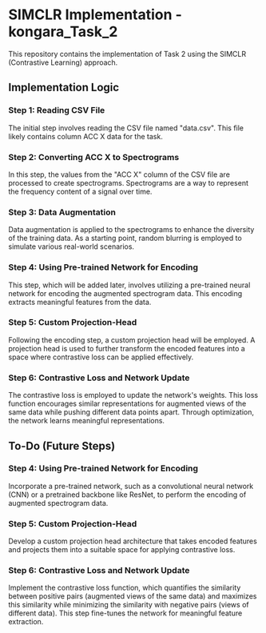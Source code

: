 # SIMCLR Implementation - kongara_Task_2

This repository contains the implementation of Task 2 using the SIMCLR (Contrastive Learning) approach.

## Implementation Logic

### Step 1: Reading CSV File
The initial step involves reading the CSV file named "data.csv". This file likely contains column ACC X data for the task.

### Step 2: Converting ACC X to Spectrograms
In this step, the values from the "ACC X" column of the CSV file are processed to create spectrograms. Spectrograms are a way to represent the frequency content of a signal over time.

### Step 3: Data Augmentation
Data augmentation is applied to the spectrograms to enhance the diversity of the training data. As a starting point, random blurring is employed to simulate various real-world scenarios.

### Step 4: Using Pre-trained Network for Encoding
This step, which will be added later, involves utilizing a pre-trained neural network for encoding the augmented spectrogram data. This encoding extracts meaningful features from the data.

### Step 5: Custom Projection-Head
Following the encoding step, a custom projection head will be employed. A projection head is used to further transform the encoded features into a space where contrastive loss can be applied effectively.

### Step 6: Contrastive Loss and Network Update
The contrastive loss is employed to update the network's weights. This loss function encourages similar representations for augmented views of the same data while pushing different data points apart. Through optimization, the network learns meaningful representations.

## To-Do (Future Steps)

### Step 4: Using Pre-trained Network for Encoding
Incorporate a pre-trained network, such as a convolutional neural network (CNN) or a pretrained backbone like ResNet, to perform the encoding of augmented spectrogram data.

### Step 5: Custom Projection-Head
Develop a custom projection head architecture that takes encoded features and projects them into a suitable space for applying contrastive loss.

### Step 6: Contrastive Loss and Network Update
Implement the contrastive loss function, which quantifies the similarity between positive pairs (augmented views of the same data) and maximizes this similarity while minimizing the similarity with negative pairs (views of different data). This step fine-tunes the network for meaningful feature extraction.


